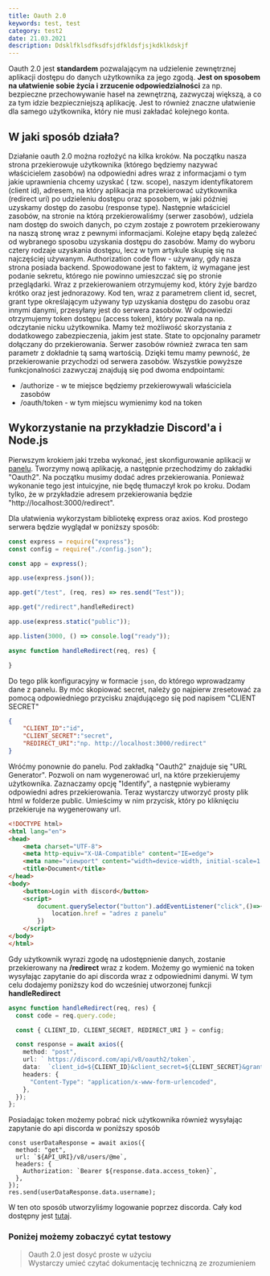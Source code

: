```yaml
---
title: Oauth 2.0
keywords: test, test
category: test2
date: 21.03.2021
description: Ddsklfklsdfksdfsjdfkldsfjsjkdklkdskjf
---
```


Oauth 2.0 jest **standardem** pozwalającym na udzielenie zewnętrznej aplikacji dostępu do danych użytkownika za jego zgodą. **Jest on sposobem na ułatwienie sobie życia i zrzucenie odpowiedzialności** za np. bezpieczne przechowywanie haseł na zewnętrzną, zazwyczaj większą, a co za tym idzie bezpieczniejszą aplikację. Jest to również znaczne ułatwienie dla samego użytkownika, który nie musi zakładać kolejnego konta.

## W jaki sposób działa?

Działanie oauth 2.0 można rozłożyć na kilka kroków.
Na początku nasza strona przekierowuje użytkownika (którego będziemy nazywać właścicielem zasobów) na odpowiedni adres wraz z informacjami o tym jakie uprawnienia chcemy uzyskać ( tzw. scope), naszym identyfikatorem (client id), adresem, na który aplikacja ma przekierować użytkownika (redirect uri) po udzieleniu dostępu oraz sposobem, w jaki później uzyskamy dostęp do zasobu (response type).
Następnie właściciel zasobów, na stronie na którą przekierowaliśmy (serwer zasobów), udziela nam dostęp do swoich danych, po czym zostaje z powrotem przekierowany na naszą stronę wraz z pewnymi informacjami. Kolejne etapy będą zależeć od wybranego sposobu uzyskania dostępu do zasobów.
Mamy do wyboru cztery rodzaje uzyskania dostępu, lecz w tym artykule skupię się na najczęściej używanym.
Authorization code flow - używany, gdy nasza strona posiada backend. Spowodowane jest to faktem, iż wymagane jest podanie sekretu, którego nie powinno umieszczać się po stronie przeglądarki. Wraz z przekierowaniem otrzymujemy kod, który żyje bardzo krótko oraz jest jednorazowy. Kod ten, wraz z parametrem client id, secret, grant type określającym używany typ uzyskania dostępu do zasobu oraz innymi danymi, przesyłany jest do serwera zasobów. W odpowiedzi otrzymujemy token dostępu (access token), który pozwala na np. odczytanie nicku użytkownika.
Mamy też możliwość skorzystania z dodatkowego zabezpieczenia, jakim jest state. State to opcjonalny parametr dołączany do przekierowania. Serwer zasobów również zwraca ten sam parametr z dokładnie tą samą wartością. Dzięki temu mamy pewność, że przekierowanie przychodzi od serwera zasobów.
Wszystkie powyższe funkcjonalności zazwyczaj znajdują się pod dwoma endpointami:

- /authorize - w te miejsce będziemy przekierowywali właściciela zasobów
- /oauth/token - w tym miejscu wymienimy kod na token

## Wykorzystanie na przykładzie Discord'a i Node.js

Pierwszym krokiem jaki trzeba wykonać, jest skonfigurowanie aplikacji w [panelu](https://discord.com/developers/applications). Tworzymy nową aplikację, a następnie przechodzimy do zakładki "Oauth2". Na początku musimy dodać adres przekierowania. Ponieważ wykonanie tego jest intuicyjne, nie będę tłumaczył krok po kroku. Dodam tylko, że w przykładzie adresem przekierowania będzie "http://localhost:3000/redirect".

Dla ułatwienia wykorzystam bibliotekę express oraz axios. Kod prostego serwera będzie wyglądał w poniższy sposób:

```ts
const express = require("express");
const config = require("./config.json");

const app = express();

app.use(express.json());

app.get("/test", (req, res) => res.send("Test"));

app.get("/redirect",handleRedirect)

app.use(express.static("public"));

app.listen(3000, () => console.log("ready"));

async function handleRedirect(req, res) {

}
```

Do tego plik konfiguracyjny w formacie `json`, do którego wprowadzamy dane z panelu. By móc skopiować secret, należy go najpierw zresetować za pomocą odpowiedniego przycisku znajdującego się pod napisem "CLIENT SECRET"

```json
{
    "CLIENT_ID":"id",
    "CLIENT_SECRET":"secret",
    "REDIRECT_URI":"np. http://localhost:3000/redirect"
}
```

Wróćmy ponownie do panelu. Pod zakładką "Oauth2" znajduje się "URL Generator". Pozwoli on nam wygenerować url, na które przekierujemy użytkownika. Zaznaczamy opcję "Identify", a następnie wybieramy odpowiedni adres przekierowania. Teraz wystarczy utworzyć prosty plik html w folderze public. Umieścimy w nim przycisk, który po kliknięciu przekieruje na wygenerowany url.

```html
<!DOCTYPE html>
<html lang="en">
<head>
    <meta charset="UTF-8">
    <meta http-equiv="X-UA-Compatible" content="IE=edge">
    <meta name="viewport" content="width=device-width, initial-scale=1.0">
    <title>Document</title>
</head>
<body>
    <button>Login with discord</button>
    <script>
        document.querySelector("button").addEventListener("click",()=>{
            location.href = "adres z panelu"
        })
    </script>
</body>
</html>
```

Gdy użytkownik wyrazi zgodę na udostępnienie danych, zostanie przekierowany na **/redirect** wraz z kodem. Możemy go wymienić na token wysyłając zapytanie do api discorda wraz z odpowiednimi danymi. W tym celu dodajemy poniższy kod do wcześniej utworzonej funkcji **handleRedirect**

```ts
async function handleRedirect(req, res) {
  const code = req.query.code;

  const { CLIENT_ID, CLIENT_SECRET, REDIRECT_URI } = config;

  const response = await axios({
    method: "post",
    url: ` https://discord.com/api/v8/oauth2/token`,
    data:  `client_id=${CLIENT_ID}&client_secret=${CLIENT_SECRET}&grant_type=authorization_code&code=${code}&redirect_uri=${REDIRECT_URI}&scope=identify`,
    headers: {
      "Content-Type": "application/x-www-form-urlencoded",
    },
  });
};
```

Posiadając token możemy pobrać nick użytkownika również wysyłając zapytanie do api discorda w poniższy sposób

```
const userDataResponse = await axios({
  method: "get",
  url: `${API_URI}/v8/users/@me`,
  headers: {
    Authorization: `Bearer ${response.data.access_token}`,
  },
});
res.send(userDataResponse.data.username);
```

W ten oto sposób utworzyliśmy logowanie poprzez discorda. Cały kod dostępny jest [tutaj](https://github.com/Aadameqq/simple-oauth-with-discord).

### Poniżej możemy zobaczyć cytat testowy
> Oauth 2.0 jest dosyć proste w użyciu  
Wystarczy umieć czytać dokumentację techniczną ze zrozumieniem
